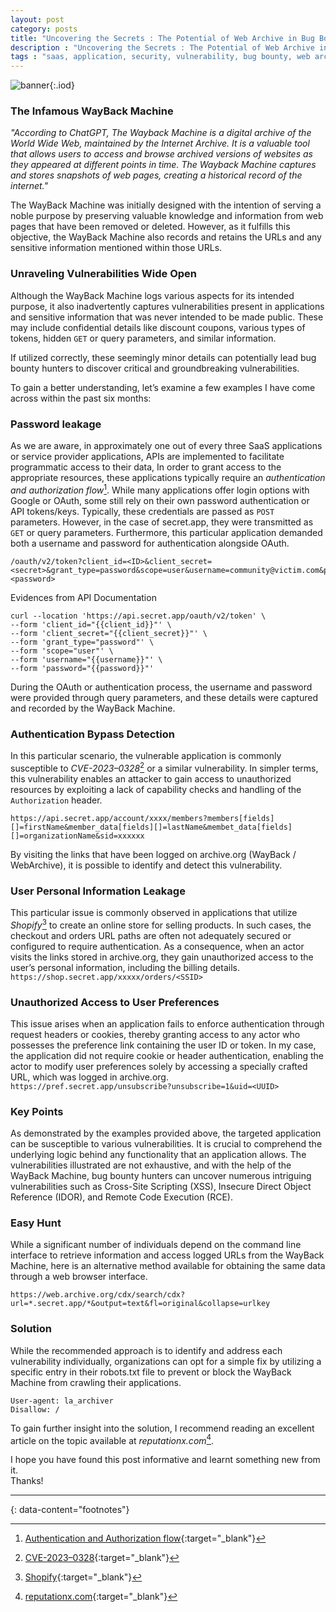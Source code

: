```yaml
---
layout: post
category: posts
title: "Uncovering the Secrets : The Potential of Web Archive in Bug Bounty Programs"
description : "Uncovering the Secrets : The Potential of Web Archive in Bug Bounty Programs, is a tale about how I managed to find a vulnerability in a SaaS application using the WayBack Machine"
tags : "saas, application, security, vulnerability, bug bounty, web archive"
---
```


![banner](https://miro.medium.com/v2/resize:fit:1100/format:webp/1*7tGxwHgIUzHlLJqIgWXAJA.png){:.iod}

### The Infamous WayBack Machine
*"According to ChatGPT, The Wayback Machine is a digital archive of the World Wide Web, maintained by the Internet Archive. It is a valuable tool that allows users to access and browse archived versions of websites as they appeared at different points in time. The Wayback Machine captures and stores snapshots of web pages, creating a historical record of the internet."*

The WayBack Machine was initially designed with the intention of serving a noble purpose by preserving valuable knowledge and information from web pages that have been removed or deleted. However, as it fulfills this objective, the WayBack Machine also records and retains the URLs and any sensitive information mentioned within those URLs.

### Unraveling Vulnerabilities Wide Open
Although the WayBack Machine logs various aspects for its intended purpose, it also inadvertently captures vulnerabilities present in applications and sensitive information that was never intended to be made public. These may include confidential details like discount coupons, various types of tokens, hidden `GET` or query parameters, and similar information.

If utilized correctly, these seemingly minor details can potentially lead bug bounty hunters to discover critical and groundbreaking vulnerabilities.

To gain a better understanding, let’s examine a few examples I have come across within the past six months:

### Password leakage
As we are aware, in approximately one out of every three SaaS applications or service provider applications, APIs are implemented to facilitate programmatic access to their data, In order to grant access to the appropriate resources, these applications typically require an *authentication and authorization flow*[^1]. While many applications offer login options with Google or OAuth, some still rely on their own password authentication or API tokens/keys. Typically, these credentials are passed as `POST` parameters. However, in the case of secret.app, they were transmitted as `GET` or query parameters. Furthermore, this particular application demanded both a username and password for authentication alongside OAuth. 

```
/oauth/v2/token?client_id=<ID>&client_secret=<secret>&grant_type=password&scope=user&username=community@victim.com&password=<password>
```

Evidences from API Documentation

```
curl --location 'https://api.secret.app/oauth/v2/token' \
--form 'client_id="{{client_id}}"' \
--form 'client_secret="{{client_secret}}"' \
--form 'grant_type="password"' \
--form 'scope="user"' \
--form 'username="{{username}}"' \
--form 'password="{{password}}"'
```

During the OAuth or authentication process, the username and password were provided through query parameters, and these details were captured and recorded by the WayBack Machine.

### Authentication Bypass Detection
In this particular scenario, the vulnerable application is commonly susceptible to *CVE-2023–0328*[^2] or a similar vulnerability. In simpler terms, this vulnerability enables an attacker to gain access to unauthorized resources by exploiting a lack of capability checks and handling of the `Authorization` header. 

```
https://api.secret.app/account/xxxx/members?members[fields][]=firstName&member_data[fields][]=lastName&membet_data[fields][]=organizationName&sid=xxxxxx
```

By visiting the links that have been logged on archive.org (WayBack / WebArchive), it is possible to identify and detect this vulnerability.

### User Personal Information Leakage
This particular issue is commonly observed in applications that utilize *Shopify*[^3] to create an online store for selling products. In such cases, the checkout and orders URL paths are often not adequately secured or configured to require authentication. As a consequence, when an actor visits the links stored in archive.org, they gain unauthorized access to the user’s personal information, including the billing details. `https://shop.secret.app/xxxxx/orders/<SSID>`

### Unauthorized Access to User Preferences
This issue arises when an application fails to enforce authentication through request headers or cookies, thereby granting access to any actor who possesses the preference link containing the user ID or token. In my case, the application did not require cookie or header authentication, enabling the actor to modify user preferences solely by accessing a specially crafted URL, which was logged in archive.org. `https://pref.secret.app/unsubscribe?unsubscribe=1&uid=<UUID>`

### Key Points
As demonstrated by the examples provided above, the targeted application can be susceptible to various vulnerabilities. It is crucial to comprehend the underlying logic behind any functionality that an application allows. The vulnerabilities illustrated are not exhaustive, and with the help of the WayBack Machine, bug bounty hunters can uncover numerous intriguing vulnerabilities such as Cross-Site Scripting (XSS), Insecure Direct Object Reference (IDOR), and Remote Code Execution (RCE).

### Easy Hunt
While a significant number of individuals depend on the command line interface to retrieve information and access logged URLs from the WayBack Machine, here is an alternative method available for obtaining the same data through a web browser interface.

```
https://web.archive.org/cdx/search/cdx?url=*.secret.app/*&output=text&fl=original&collapse=urlkey
```

### Solution
While the recommended approach is to identify and address each vulnerability individually, organizations can opt for a simple fix by utilizing a specific entry in their robots.txt file to prevent or block the WayBack Machine from crawling their applications.

```
User-agent: la_archiver
Disallow: /
```

To gain further insight into the solution, I recommend reading an excellent article on the topic available at *reputationx.com*[^4].

I hope you have found this post informative and learnt something new from it.<br/>
Thanks!


---
{: data-content="footnotes"}

[^1]: [Authentication and Authorization flow](https://www.rfc-editor.org/rfc/rfc6749){:target="_blank"}
[^2]: [CVE-2023–0328](https://www.cve.org/CVERecord?id=CVE-2023-0328){:target="_blank"}
[^3]: [Shopify](https://www.shopify.com/){:target="_blank"}
[^4]: [reputationx.com](https://blog.reputationx.com/block-wayback-machine){:target="_blank"}